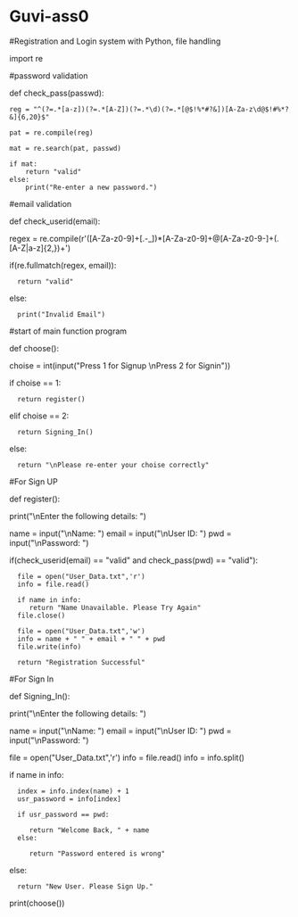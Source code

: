 # Guvi-ass0

#Registration and Login system with Python, file handling

import re

#password validation

def check_pass(passwd):
	
	reg = "^(?=.*[a-z])(?=.*[A-Z])(?=.*\d)(?=.*[@$!%*#?&])[A-Za-z\d@$!#%*?&]{6,20}$"

	pat = re.compile(reg)
				
	mat = re.search(pat, passwd)

	if mat:
		return "valid"
	else:
		print("Re-enter a new password.")
    
#email validation

def check_userid(email):

   regex = re.compile(r'([A-Za-z0-9]+[.-_])*[A-Za-z0-9]+@[A-Za-z0-9-]+(\.[A-Z|a-z]{2,})+')
   
   if(re.fullmatch(regex, email)):
   
      return "valid"
   else:
      
      print("Invalid Email")

#start of main function program

def choose():

   choise = int(input("Press 1 for Signup \nPress 2 for Signin"))
   
   if choise == 1:
   
      return register()
      
   elif choise == 2:
      
      return Signing_In()
   
   else:
   
      return "\nPlease re-enter your choise correctly"

#For Sign UP

def register():

   print("\nEnter the following details: ")
   
   name = input("\nName: ")
   email = input("\nUser ID: ")
   pwd = input("\nPassword: ")
   
   if(check_userid(email) == "valid" and check_pass(pwd) == "valid"):
   
      file = open("User_Data.txt",'r')
      info = file.read()
      
      if name in info:
         return "Name Unavailable. Please Try Again"
      file.close()
      
      file = open("User_Data.txt",'w')
      info = name + " " + email + " " + pwd
      file.write(info)
      
      return "Registration Successful" 
   

#For Sign In

def Signing_In():
   
   print("\nEnter the following details: ")
   
   name = input("\nName: ")
   email = input("\nUser ID: ")
   pwd = input("\nPassword: ")
   
   file = open("User_Data.txt",'r')
   info = file.read()
   info = info.split()
   
   if name in info:
   
      index = info.index(name) + 1
      usr_password = info[index]
      
      if usr_password == pwd:
      
         return "Welcome Back, " + name
      else:
      
         return "Password entered is wrong"
   else:
   
      return "New User. Please Sign Up."
   
   
print(choose())
